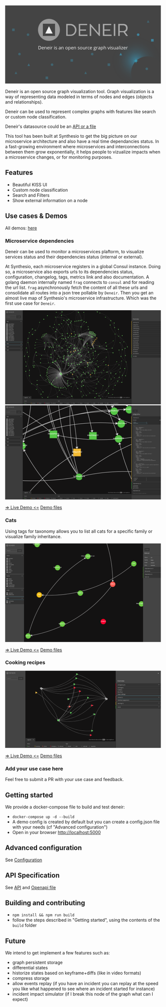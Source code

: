 ![Image of Deneir](docs/assets/deneir_card.png)

Deneir is an open source graph visualization tool. Graph visualization is a way of representing data modeled in terms of nodes and edges (objects and relationships).

Deneir can be used to represent complex graphs with features like search or custom node classification.

Deneir's datasource could be an [API or a file](#API-Specification)

This tool has been built at Synthesio to get the big picture on our microservice architecture and also have a real time dependancies status.
In a fast-growing environment where microservices and interconnections between them grow exponentially, it helps people to vizualize impacts when a microservice changes, or for monitoring purposes.


## Features

- Beautiful KISS UI
- Custom node classification
- Search and Filters
- Show external information on a node


## Use cases & Demos

All demos: [here](https://deneir.github.io/demos/)


### Microservice dependencies

Deneir can be used to monitor a microservices plaftorm, to visualize services status and their dependencies status (internal or external).

At Synthesio, each microservice registers in a global Consul instance. Doing so, a microservice also exports urls to its dependencies status, configuration, changelog, tags, metrics link and also documentation.
A golang daemon internally named `frag` connects to `consul` and for reading the url list. `frag` asynchronously fetch the content of all these urls and consolidate all routes into a  json tree pollable by `Deneir`.
Then you get an almost live map of Synthesio's microservice infrastructure. Which was the first use case for `Deneir`.


![Deneir for microservice](docs/assets/deneir_microservice.png)
![Deneir for microservice (details)](docs/assets/deneir_microservice_details.png)

[=> Live Demo <=](https://deneir.github.io/demos/microservices/)
[Demo files](https://github.com/deneir/deneir.github.io/tree/main/demos/microservices/)



### Cats

Using tags for taxonomy allows you to list all cats for a specific family or visualize family inheritance.

![Deneir for cats](docs/assets/deneir_cats.png)

[=> Live Demo <=](https://deneir.github.io/demos/cats/)
[Demo files](https://github.com/deneir/deneir.github.io/tree/main/demos/cats/)


### Cooking recipes

![Deneir for cooking recipes](docs/assets/deneir_food.png)

[=> Live Demo <=](https://deneir.github.io/demos/food/)
[Demo files](https://github.com/deneir/deneir.github.io/tree/main/demos/food/)


### Add your use case here

Feel free to submit a PR with your use case and feedback.


## Getting started

We provide a docker-compose file to build and test deneir:
* `docker-compose up -d --build`
* A demo config is created by default but you can create a config.json file with your needs (cf "Advanced configuration")
* Open in your browser [http://localhost:5000](http://localhost:5000)


## Advanced configuration

See [Configuration](docs/configuration.md)


## API Specification

See [API](docs/api.md) and [Openapi file](docs/openapi.yaml)


## Building and contributing

* `npm install && npm run build`
* follow the steps described in "Getting started", using the contents of the `build` folder

## Future

We intend to get implement a few features such as:
- graph persistent storage
- differential states
- historize states based on keyframe+diffs (like in video formats)
- compress storage
- allow events replay (if you have an incident you can replay at the speed you like what happened to see where an incident started for instance)
- incident impact simulator (if I break this node of the graph what can I expect)
